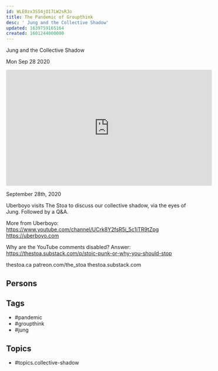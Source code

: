 ```yaml
---
id: WLE0zx3S54jO17LW2sRJo
title: The Pandemic of Groupthink
desc: ' Jung and the Collective Shadow'
updated: 1639759165164
created: 1601244000000
---
```



 Jung and the Collective Shadow

Mon Sep 28 2020

<iframe width="560" height="315" src="https://www.youtube.com/embed/SNHsgoF73Vc" title="The Pandemic of Groupthink: Jung and the Collective Shadow w/ Uberboyo" frameborder="0" allow="accelerometer; autoplay; clipboard-write; encrypted-media; gyroscope; picture-in-picture" allowfullscreen ></iframe>

September 28th, 2020

Uberboyo visits The Stoa to discuss our collective shadow, via the eyes of Jung. Followed by a Q&A.

More from Uberboyo: https://www.youtube.com/channel/UCrk8Y2fsR5i_5c1iTR9tZpg
https://uberboyo.com

Why are the YouTube comments disabled? Answer: https://thestoa.substack.com/p/stoic-punk-or-why-you-should-stop

thestoa.ca
patreon.com/the_stoa
thestoa.substack.com

## Persons



## Tags

- #pandemic
- #groupthink
- #jung

## Topics

- #topics.collective-shadow

